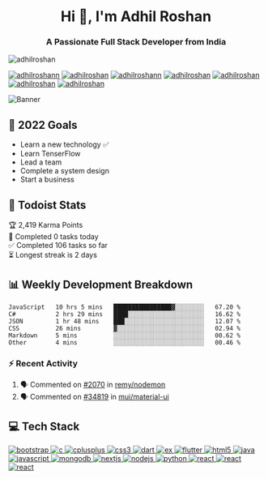 <h1 align="center">Hi 👋, I'm Adhil Roshan</h1>
<h3 align="center">A Passionate Full Stack Developer from India</h3>

<p align="left"> <img src="https://komarev.com/ghpvc/?username=adhilroshan&label=Profile%20views&color=1da1f2&style=for-the-badge" alt="adhilroshan" /> </p>

<p align="left">
<!-- TWITTER -->
<a href="https://twitter.com/adhilroshann" target="blank"><img src="https://img.shields.io/badge/Twitter-1DA1F2?style=for-the-badge&logo=twitter&logoColor=white" alt="adhilroshann" /></a>
<!-- LINKEDIN -->
<a href="https://www.linkedin.com/in/adhilroshan/" target="blank"><img src="https://img.shields.io/badge/LinkedIn-0077B5?style=for-the-badge&logo=linkedin&logoColor=white" alt="adhilroshan" /></a>
<!-- INSTAGRAM -->
<a href="https://instagram.com/adhilroshann" target="blank"><img src="https://img.shields.io/badge/Instagram-E4405F?style=for-the-badge&logo=instagram&logoColor=white" alt="adhilroshann" /></a>
<!-- MEDIUM -->
<a href="https://medium.com/@adhilroshan" target="blank"><img src="https://img.shields.io/badge/Medium-12100E?style=for-the-badge&logo=medium&logoColor=white" alt="adhilroshan" /></a>
<!-- DEV.TO -->
<a href="https://dev.to/adhilroshan" target="blank"><img src="https://img.shields.io/badge/dev.to-0A0A0A?style=for-the-badge&logo=dev.to&logoColor=white" alt="adhilroshan" /></a>
<!-- DISCORD -->
<a href="https://discord.com/channels/AdhilRoshan#6661" target="blank"><img src="https://img.shields.io/badge/Discord-7289DA?style=for-the-badge&logo=discord&logoColor=white" alt="adhilroshan" /></a>
<!-- TELEGRAM -->
<a href="https://t.me/adhil_roshan" target="blank"><img src="https://img.shields.io/badge/Telegram-2CA5E0?style=for-the-badge&logo=telegram&logoColor=white" alt="adhilroshan" /></a>
</p>

![Banner](https://d1csarkz8obe9u.cloudfront.net/posterpreviews/green-roads-quote-tumblr-banner-design-template-058f202261f4be0f0794702e56e92271_screen.jpg?ts=1566595840)

## 🥅 2022 Goals

- Learn a new technology ✅
- Learn TenserFlow
- Lead a team
- Complete a system design
- Start a business
  
<!-- <br /> -->

## 🚧 Todoist Stats

<!-- TODO-IST:START -->
🏆  2,419 Karma Points           
🌸  Completed 0 tasks today           
✅  Completed 106 tasks so far           
⏳  Longest streak is 2 days
<!-- TODO-IST:END -->

<!-- >If you want something you've never had, you must be willing to do something you've never done. -->
<!-- Thomas jefferson -->

## 📊 Weekly Development Breakdown

<!--START_SECTION:waka-->

```text
JavaScript   10 hrs 5 mins   ████████████████▓░░░░░░░░   67.20 %
C#           2 hrs 29 mins   ████░░░░░░░░░░░░░░░░░░░░░   16.62 %
JSON         1 hr 48 mins    ███░░░░░░░░░░░░░░░░░░░░░░   12.07 %
CSS          26 mins         ▓░░░░░░░░░░░░░░░░░░░░░░░░   02.94 %
Markdown     5 mins          ░░░░░░░░░░░░░░░░░░░░░░░░░   00.62 %
Other        4 mins          ░░░░░░░░░░░░░░░░░░░░░░░░░   00.46 %
```

<!--END_SECTION:waka-->

### :zap: Recent Activity

<!--START_SECTION:activity-->
1. 🗣 Commented on [#2070](https://github.com/remy/nodemon/issues/2070) in [remy/nodemon](https://github.com/remy/nodemon)
2. 🗣 Commented on [#34819](https://github.com/mui/material-ui/issues/34819) in [mui/material-ui](https://github.com/mui/material-ui)
<!--END_SECTION:activity-->

## 💻 Tech Stack

<p align="left"><a href="https://getbootstrap.com" target="_blank" rel="noreferrer"> <img src="https://img.shields.io/badge/Bootstrap-563D7C?style=for-the-badge&logo=bootstrap&logoColor=white" alt="bootstrap" /> </a>
<!-- C -->
<a href="https://www.cprogramming.com/" target="_blank" rel="noreferrer"> <img src="https://img.shields.io/badge/C-00599C?style=for-the-badge&logo=c&logoColor=white" alt="c"/> </a>
<!-- C++ -->
<a href="https://www.w3schools.com/cpp/" target="_blank" rel="noreferrer"> <img src="https://img.shields.io/badge/C%2B%2B-00599C?style=for-the-badge&logo=c%2B%2B&logoColor=white" alt="cplusplus"/> </a>
<!-- CSS -->
<a href="https://www.w3schools.com/css/" target="_blank" rel="noreferrer"> <img src="https://img.shields.io/badge/CSS3-1572B6?style=for-the-badge&logo=css3&logoColor=white" alt="css3"/> </a>
<!-- DART -->
<a href="https://dart.dev" target="_blank" rel="noreferrer"> <img src="https://img.shields.io/badge/Dart-0175C2?style=for-the-badge&logo=dart&logoColor=white" alt="dart" /> </a>
<!-- Express JS -->
<a href="https://expressjs.com/" target="_blank" rel="noreferrer"> <img src="https://img.shields.io/badge/express.js-%23404d59.svg?style=for-the-badge&logo=express&logoColor=%2361DAFB" alt="ex" /> </a>
<!-- FLUTTER -->
<a href="https://flutter.dev" target="_blank" rel="noreferrer"> <img src="https://img.shields.io/badge/Flutter-02569B?style=for-the-badge&logo=flutter&logoColor=white" alt="flutter"/> </a>
<!-- HTML -->
<a href="https://www.w3.org/html/" target="_blank" rel="noreferrer"> <img src="https://img.shields.io/badge/HTML5-E34F26?style=for-the-badge&logo=html5&logoColor=white" alt="html5"/> </a>
<!-- JAVA -->
<a href="https://www.java.com" target="_blank" rel="noreferrer"> <img src="https://img.shields.io/badge/Java-ED8B00?style=for-the-badge&logo=java&logoColor=white" alt="java"/> </a>
<!-- JAVASCRIPT -->
<a href="https://developer.mozilla.org/en-US/docs/Web/JavaScript" target="_blank" rel="noreferrer"> <img src="https://img.shields.io/badge/JavaScript-F7DF1E?style=for-the-badge&logo=javascript&logoColor=black" alt="javascript"/> </a>
<!-- MONGODB -->
<a href="https://www.mongodb.com/" target="_blank" rel="noreferrer"> <img src="https://img.shields.io/badge/MongoDB-4EA94B?style=for-the-badge&logo=mongodb&logoColor=white" alt="mongodb"/> </a>
<!-- NEXTJS -->
<a href="https://nextjs.org/" target="_blank" rel="noreferrer"> <img src="https://img.shields.io/badge/next.js-000000?style=for-the-badge&logo=nextdotjs&logoColor=white" alt="nextjs"/> </a>
<!-- NODEJS -->
<a href="https://nodejs.org" target="_blank" rel="noreferrer"> <img src="https://img.shields.io/badge/Node.js-43853D?style=for-the-badge&logo=node.js&logoColor=white" alt="nodejs"/> </a>
<!-- PYTHON -->
<a href="https://www.python.org" target="_blank" rel="noreferrer"> <img src="https://img.shields.io/badge/Python-3776AB?style=for-the-badge&logo=python&logoColor=white" alt="python" /> </a>
<!-- REACT -->
<a href="https://reactjs.org/" target="_blank" rel="noreferrer"> <img src="https://img.shields.io/badge/React-20232A?style=for-the-badge&logo=react&logoColor=61DAFB" alt="react"/> </a>
<!-- Svelte -->
<a href="https://svelte.dev/" target="_blank" rel="noreferrer"> <img src="https://img.shields.io/badge/svelte-%23f1413d.svg?style=for-the-badge&logo=svelte&logoColor=white" alt="react"/> </a>
<!-- Tailwind CSS -->
<a href="https://tailwindcss.com" target="_blank" rel="noreferrer"> <img src="https://img.shields.io/badge/tailwindcss-%2338B2AC.svg?style=for-the-badge&logo=tailwind-css&logoColor=white" alt="react"/> </a>
</p>

<!-- <p><img align="center" src="https://github-readme-stats.vercel.app/api/top-langs?username=adhilroshan&show_icons=true&locale=en&layout=compact&theme=dark&" alt="adhilroshan" /></p>

<br />

<p>&nbsp;<img align="center" src="https://github-readme-stats.vercel.app/api?username=adhilroshan&show_icons=true&locale=en&theme=dark" alt="adhilroshan" /></p>
<br />
<p><img align="center" src="https://github-readme-streak-stats.herokuapp.com/?user=adhilroshan&theme=dark&" alt="adhilroshan" /></p> -->

<!-- <details>
  <summary>:zap: Recent GitHub Activity</summary>
  

</details> -->

